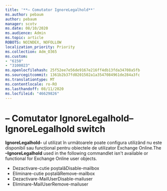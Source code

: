 ```yaml
---
title: '**– Comutator IgnoreLegalhold**'
ms.author: pebaum
author: pebaum
manager: scotv
ms.date: 08/10/2020
ms.audience: Admin
ms.topic: article
ROBOTS: NOINDEX, NOFOLLOW
localization_priority: Priority
ms.collection: Adm_O365
ms.custom:
- "6150"
- "3100023"
ms.openlocfilehash: 25f52ee7e56de9167e216ff4db13fda34708a5fb
ms.sourcegitcommit: 1361b2b37fd0201502a1a3547084961de284a3fc
ms.translationtype: MT
ms.contentlocale: ro-RO
ms.lasthandoff: 08/11/2020
ms.locfileid: "46629826"
---
```

# <a name="ignorelegalhold-switch"></a><span data-ttu-id="2946f-102">**– Comutator IgnoreLegalhold**</span><span class="sxs-lookup"><span data-stu-id="2946f-102">**–IgnoreLegalhold** switch</span></span>

<span data-ttu-id="2946f-103">**IgnoreLegalhold-** ul utilizat în următoarele poate configura utilizând nu este disponibil sau funcțional pentru obiectele de utilizator Exchange Online.</span><span class="sxs-lookup"><span data-stu-id="2946f-103">The **–IgnoreLegalhold** used in the following commandlet isn't available or functional for Exchange Online user objects.</span></span>

- <span data-ttu-id="2946f-104">Dezactivare-cutie poștală</span><span class="sxs-lookup"><span data-stu-id="2946f-104">Disable-mailbox</span></span>
- <span data-ttu-id="2946f-105">Eliminare-cutie poștală</span><span class="sxs-lookup"><span data-stu-id="2946f-105">Remove-mailbox</span></span>
- <span data-ttu-id="2946f-106">Dezactivare-MailUser</span><span class="sxs-lookup"><span data-stu-id="2946f-106">Disable-mailuser</span></span>
- <span data-ttu-id="2946f-107">Eliminare-MailUser</span><span class="sxs-lookup"><span data-stu-id="2946f-107">Remove-mailuser</span></span>